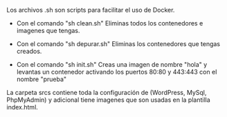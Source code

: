 Los archivos .sh son scripts para facilitar el uso de Docker.

- Con el comando "sh clean.sh" Eliminas todos los contenedores e imagenes que tengas.

- Con el comando "sh depurar.sh" Eliminas los contenedores que tengas creados.
 
- Con el comando "sh init.sh" Creas una imagen de nombre "hola" y levantas un contenedor activando los puertos 80:80 y 443:443 con el nombre "prueba"

La carpeta srcs contiene toda la configuración de (WordPress, MySql, PhpMyAdmin) y adicional tiene imagenes que son usadas en la plantilla index.html.
